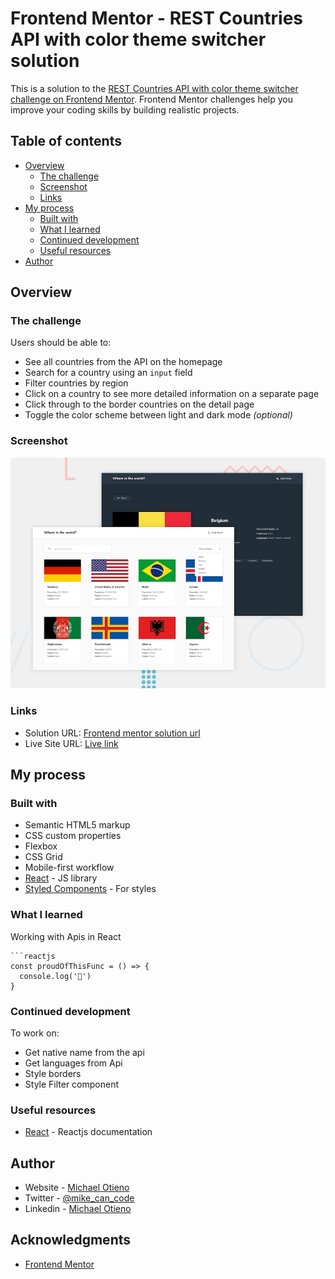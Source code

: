 # Frontend Mentor - REST Countries API with color theme switcher solution

This is a solution to the [REST Countries API with color theme switcher challenge on Frontend Mentor](https://www.frontendmentor.io/challenges/rest-countries-api-with-color-theme-switcher-5cacc469fec04111f7b848ca). Frontend Mentor challenges help you improve your coding skills by building realistic projects. 

## Table of contents

- [Overview](#overview)
  - [The challenge](#the-challenge)
  - [Screenshot](#screenshot)
  - [Links](#links)
- [My process](#my-process)
  - [Built with](#built-with)
  - [What I learned](#what-i-learned)
  - [Continued development](#continued-development)
  - [Useful resources](#useful-resources)
- [Author](#author)



## Overview

### The challenge

Users should be able to:

- See all countries from the API on the homepage
- Search for a country using an `input` field
- Filter countries by region
- Click on a country to see more detailed information on a separate page
- Click through to the border countries on the detail page
- Toggle the color scheme between light and dark mode *(optional)*

### Screenshot

![<img src="./desktop-preview.jpg" alt="image" width="400px" height="300px"](./desktop-preview.jpg)
<!-- ![<img src="./mobile-design-detail-dark.jpg" alt="image" width="500px" height="400px"](./mobile-design-detail-dark.jpg) -->

### Links

- Solution URL: [Frontend mentor solution url]([https://your-solution-url.com](https://www.frontendmentor.io/solutions/frontend-mentor-rest-countries-api-with-color-theme-switcher-solutio-nqip8-6YcI))
- Live Site URL: [Live link](https://rest-countries-xi-nine.vercel.app/)

## My process

### Built with

- Semantic HTML5 markup
- CSS custom properties
- Flexbox
- CSS Grid
- Mobile-first workflow
- [React](https://reactjs.org/) - JS library
- [Styled Components](https://styled-components.com/) - For styles

### What I learned

Working with Apis in React


```
```reactjs
const proudOfThisFunc = () => {
  console.log('🎉')
}
```

### Continued development
To work on: 
- Get native name from the api
- Get languages from Api
- Style borders
- Style Filter component



### Useful resources

- [React](https://reactjs.org/) - Reactjs documentation


## Author
- Website - [Michael Otieno](https://otieno-mike.netlify.app/dist/index.html)
- Twitter - [@mike_can_code](https://www.twitter.com/mike_can_code)
- Linkedin - [Michael Otieno](https://www.linkedin.com/in/michael-oduor-otieno/)

## Acknowledgments
- [Frontend Mentor](frontendmentor.io/challenges)

